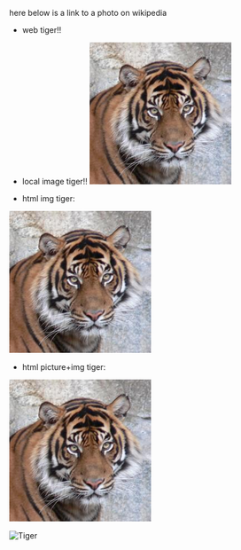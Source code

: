 
here below is a link to a photo on wikipedia

- web tiger!!

- local image tiger!!
![tiger](./images/tiger.jpg)

- html img tiger:
<img src="./images/tiger.jpg" alt="TIGER">

- html picture+img tiger:
<picture>
  <img src="./images/tiger.jpg" alt="TIGER">
</picture>

![Tiger](https://upload.wikimedia.org/wikipedia/commons/8/81/2012_Suedchinesischer_Tiger.JPG)
